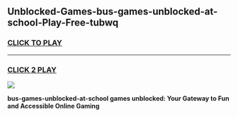 
## Unblocked-Games-bus-games-unblocked-at-school-Play-Free-tubwq
<h3>
<a href="https://premium76.site?title=bus-games-unblocked-at-school&ref=18A1">CLICK TO PLAY</a></h3>
<hr>

<h3>
<a href="https://premium76.site?title=bus-games-unblocked-at-school&ref=18A1">CLICK 2 PLAY</a>
  
</h3>

<a href="https://premium76.site?title=bus-games-unblocked-at-school&ref=18A1"><img src="https://clearcache.store/games.png"></a>


**bus-games-unblocked-at-school games unblocked: Your Gateway to Fun and Accessible Online Gaming**
